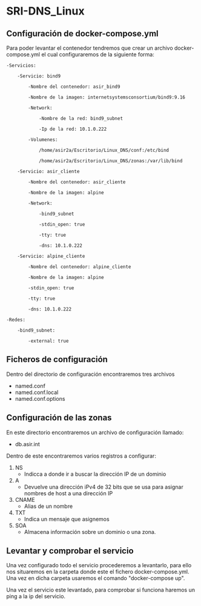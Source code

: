 # SRI-DNS_Linux

## Configuración de docker-compose.yml

Para poder levantar el contenedor tendremos que crear un archivo docker-compose.yml el cual configuraremos de la siguiente forma:

    -Servicios:

        -Servicio: bind9

            -Nombre del contenedor: asir_bind9

            -Nombre de la imagen: internetsystemsconsortium/bind9:9.16

            -Network:

                -Nombre de la red: bind9_subnet

                -Ip de la red: 10.1.0.222

            -Volumenes:

                /home/asir2a/Escritorio/Linux_DNS/conf:/etc/bind

                /home/asir2a/Escritorio/Linux_DNS/zonas:/var/lib/bind

        -Servicio: asir_cliente

            -Nombre del contenedor: asir_cliente

            -Nombre de la imagen: alpine

            -Network:

                -bind9_subnet

                -stdin_open: true

                -tty: true

                -dns: 10.1.0.222

        -Servicio: alpine_cliente

            -Nombre del contenedor: alpine_cliente

            -Nombre de la imagen: alpine

            -stdin_open: true

            -tty: true

            -dns: 10.1.0.222

    -Redes:

        -bind9_subnet:

            -external: true


## Ficheros de configuración

Dentro del directorio de configuración encontraremos tres archivos 

* named.conf
* named.conf.local
* named.conf.options

## Configuración de las zonas

En este directorio encontraremos un archivo de configuración llamado:

* db.asir.int

Dentro de este encontraremos varios registros a configurar:

1. NS
    - Indicca a donde ir a buscar la dirección IP de un dominio
2. A
    - Devuelve una dirección iPv4 de 32 bits que se usa para asignar nombres de host a una dirección IP
3. CNAME
    - Alias de un nombre
4. TXT
    - Indica un mensaje que asignemos 
5. SOA
    - Almacena información sobre un dominio o una zona.


## Levantar y comprobar el servicio

Una vez configurado todo el servicio procederemos a levantarlo, para ello nos situaremos en la carpeta donde este el fichero docker-compose.yml. Una vez en dicha carpeta usaremos el comando "docker-compose up".

Una vez el servicio este levantado, para comprobar si funciona haremos un ping a la ip del servicio.















